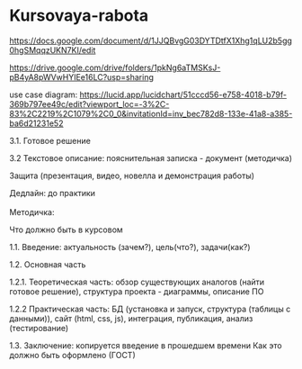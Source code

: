 # Kursovaya-rabota

https://docs.google.com/document/d/1JJQBvgG03DYTDtfX1Xhg1qLU2b5gg0hgSMqqzUKN7KI/edit


https://drive.google.com/drive/folders/1pkNg6aTMSKsJ-pB4yA8pWVwHYIEe16LC?usp=sharing


use case diagram: https://lucid.app/lucidchart/51cccd56-e758-4018-b79f-369b797ee49c/edit?viewport_loc=-3%2C-83%2C2219%2C1079%2C0_0&invitationId=inv_bec782d8-133e-41a8-a385-ba6d21231e52



3.1. Готовое решение 

3.2 Текстовое описание: пояснительная записка - документ (методичка)

Защита (презентация, видео, новелла и демонстрация работы)

Дедлайн: до практики
<br>
<br>
Методичка:

Что должно быть в курсовом

1.1. Введение: актуальность (зачем?), цель(что?), задачи(как?) 

1.2. Основная часть

1.2.1. Теоретическая часть: обзор существующих аналогов (найти готовое решение), структура проекта - диаграммы,  описание ПО

1.2.2 Практическая часть: БД (установка и запуск, структура (таблицы с данными)), сайт (html, css, js), интеграция, публикация, анализ (тестирование) 

1.3. Заключение: копируется введение в прошедшем времени
Как это должно быть оформлено (ГОСТ)
